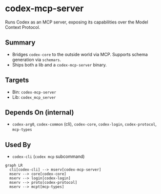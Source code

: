 # codex-mcp-server

Runs Codex as an MCP server, exposing its capabilities over the Model Context Protocol.

## Summary

- Bridges `codex-core` to the outside world via MCP. Supports schema generation via `schemars`.
- Ships both a lib and a `codex-mcp-server` binary.

## Targets

- Bin: `codex-mcp-server`
- Lib: `codex_mcp_server`

## Depends On (internal)

- `codex-arg0`, `codex-common` (cli), `codex-core`, `codex-login`, `codex-protocol`, `mcp-types`

## Used By

- `codex-cli` (`codex mcp` subcommand)

```mermaid
graph LR
  cli[codex-cli] --> mserv[codex-mcp-server]
  mserv --> core[codex-core]
  mserv --> login[codex-login]
  mserv --> proto[codex-protocol]
  mserv --> mcpt[mcp-types]
```

